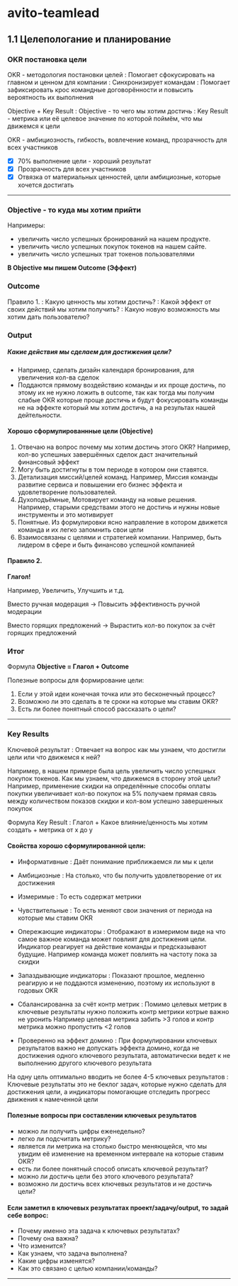 # avito-teamlead

## 1.1 Целепологание и планирование
### OKR постановка цели

OKR - методология постановки целей
: Помогает сфокусировать на главном и ценном для компании
: Синхронизирует командам
: Помогает зафиксировать крос командные договорённости и повысить вероятность их выполнения

Objective + Key Result
: Objective - то чего мы хотим достичь
: Key Result - метрика или её целевое значение по которой поймём, что мы движемся к цели

OKR - амбициозность, гибкость, вовлечение команд, прозрачность для всех участников
- [X] 70% выполнение цели - хороший результат
- [X] Прозрачность для всех участников
- [X] Отвязка от материальных ценностей, цели амбициозные, которые хочется достигать

---

### Objective - то куда мы хотим прийти
Напримеры:
- увеличить число успешных бронирований на нашем продукте.
- увеличить число успешных покупок токенов на нашем сайте.
- увеличить число успешных трат токенов пользователями

**В Objective мы пишем Outcome (Эффект)**

### Outcome

Правило 1.
: Какую ценность мы хотим достичь?
: Какой эффект от своих действий мы хотим получить?
: Какую новую возможность мы хотим дать пользователю?

### Output
##### Какие действия мы сделаем для достижения цели?
- Например, сделать дизайн календаря бронирования, для увеличения кол-ва сделок
- Поддаются прямому воздействию команды и их проще достичь, по этому их не нужно ложить в outcome, так как тогда мы получим слабые OKR которые проще достичь и будут фокусировать команды не на эффекте который мы хотим достичь, а на результах нашей дейтельности.

#### Хорошо сформулированнные цели (Objective)
1. Отвечаю на вопрос почему мы хотим достичь этого OKR? Например, кол-во успешных завершённых сделок даст значительный финансовый эффект
2. Могу быть достигнуты в том периоде в котором они ставятся. 
3. Детализация миссий/целей команд. Например, Миссия команды развитие сервиса и повышении его бизнес эффекта и удовлетворение пользователей.
4. Духоподъёмные, Мотовирует команду на новые решения. Например, старыми средствами этого не достичь и нужны новые инструменты и это мотивирует
5. Понятные. Из формулировки ясно направление в котором движется команда и их легко запомнить свои цели
6. Взаимосвязаны с целями и стратегией компании. Например, быть лидером в сфере и быть финансово успешной компанией

#### Правило 2.
**Глагол!**

Например, Увеличить, Улучшить и т.д.

Вместо ручная модерация -> Повысить эффективность ручной модерации

Вместо горящих предложений -> Вырастить кол-во покупок за счёт горящих предложений

### Итог
Формула **Objective = Глагол + Outcome**

Полезные вопросы для формирование цели:
1. Если у этой идеи конечная точка или это бесконечный процесс?
2. Возможно ли это сделать в те сроки на которые мы ставим OKR?
3. Есть ли более понятный способ рассказать о цели?

--- 

### Key Results

Ключевой результат
: Отвечает на вопрос как мы узнаем, что достигли цели или что движемся к ней?

Например, в нашем примере была цель увеличить число успешных покупок токенов.
Как мы узнаем, что движемся в сторону этой цели?
Например, применение скидки на определённые способы оплаты покупки увеличивает кол-во покупок на 5% 
получаем прямая связь между количеством показов скидки и кол-вом успешно завершенных покупок

Формула Key Result
: Глагол + Какое влияние/ценность мы хотим создать + метрика от х до y

#### Свойства хорошо сформулированной цели:

- Информативные
: Даёт понимание приближаемся ли мы к цели

- Амбициозные
: На столько, что бы получить удовлетворение от их достижения

- Измеримые
: То есть содержат метрики

- Чувствительные
: То есть меняют свои значения от периода на которые мы ставим OKR

- Опережающие индикаторы
: Отображают в измеримом виде на что самое важное команда может повлият для достижения цели. Индикатор реагирует на действие команды и предсказывают будущие.
Например команда может повлиять на частоту пока за скидки

- Запаздывающие индикаторы
: Показают прошлое, медленно реагирую и не поддаются изменению, поэтому их используют в годовых OKR

- Сбалансированна за счёт контр метрик
: Помимо целевых метрик в ключевые результаты нужно положить контр метрики котрые важно не уронить
Например целевая метрика забить >3 голов  и контр метрика можно пропустить <2 голов

- Проверенно на эффект домино
: При формулировании ключевых результатов важно не допускать эффекта домино, когда не достижения одного ключевого результата, автоматически ведет к не выполнению другого ключевого результата 

На одну цель оптимально вводить не более 4-5 ключевых результатов
: Ключевые результаты это не беклог задач, которые нужно сделать для достижения цели, а индикаторы помогающие отследить прогресс движения к намеченной цели

#### Полезные вопросы при составлении ключевых результатов

- можно ли получить цифры еженедельно?
- легко ли подсчитать метрику?
- является ли метрика на столько быстро меняющейся, что мы увидим её изменение на временном интервале на которые ставим OKR?
- есть ли более понятный способ описать ключевой результат?
- можно ли достичь цели без этого ключевого результата?
- возможно ли достичь всех ключевых результатов и не достичь цели?

#### Если заметил в ключевых результатах проект/задачу/output, то задай себе вопрос:
- Почему именно эта задача к ключевых результатах?
- Почему она важна?
- Что изменится?
- Как узнаем, что задача выполнена?
- Какие цифры изменятся?
- Как это связано с целью компании/команды?

---

